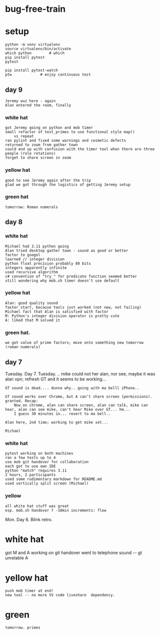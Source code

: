 # bug-free-train

# setup

    python -m venv virtualenv
    source virtualenv/bin/activate
    which python        # which 
    pip install pytest
    pytest

    pip install pytest-watch
    ptw             # enjoy continuous test

## day 9

    Jeremy wuz here - again
    Alan entered the room, finally

### white hat
    got Jeremy going on python and mob timer 
    small refactor of test_primes to use functional style map()
        vs repeat
    ran pylint and fixed some warnings and cosmetic defects
    returned to zoom from gather town
    could end up with confusion with the timer tool when there are three people (role rotations)
    forget to share screen in zoom

### yellow hat
    good to see Jeremy again after the trip
    glad we got through the logistics of getting Jeremy setup

### green hat
    tomorrow: Roman numerals

## day 8

### white hat
    Michael had 3.11 python going
    Alan tried desktop gather town - sound as good or better
    factor to googol
    learned // integer division
    python float precision probably 80 bits
    integers apparently infinite
    used recursive algorithm
    c# convention of "try_" for predicate function seemed better
    still wondering why mob.sh timer doesn't use default

### yellow hat

    Alan: good quality sound
    faster start, because tools just worked (not new, not failing)
    Michael fact that Alan is satisfied with factor
    M: Python's integer division operator is pretty cute
    A: liked that M solved it
    
### green hat. 
    we got value of prime factors; move onto something new tomorrow  (roman numerals)


## day 7
Tuesday. Day 7.
    Tuesday. .. mike could not her alan, nor see, maybe it was alan vpn; refresh GT and it seems to be working...

    GT sound is dead.... dunno why.. going with ma belll iPhone..

    GT sound works over Chrome, but A can't share screen (permissions). granted. Recap:
        Now on chrome, alan can share screen, alan can talk, mike can hear, alan can see mike, can't hear Mike over GT... hm...
        I guess 30 minutes in... revert to ma bell..

    Alan here, 2nd time; working to get mike set...

    Michael

### white hat
    pytest working on both machines
    ran a few tests up to 4
    use mob git handover for collaboration
    each got to use own IDE
    python "match" requires 3.11
    2 hours, 2 participants
    used some rudimentary markdown for README.md
    used vertically split screen (Michael)

### yellow
    all white hat stuff was great
    esp. mob.sh handover 7 -10min increments: flow


Mon. Day 6. Blink retro.

# white hat
   got M and A working on git handover 
   went to telephone sound -- gt unrelable A

# yellow hat
    push mob timer at end! 
    new tool -- no more VS code liveshare  dependency.

# green
    tomorrow. primes
